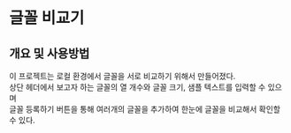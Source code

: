 # 글꼴 비교기
## 개요 및 사용방법
이 프로젝트는 로컬 환경에서 글꼴을 서로 비교하기 위해서 만들어졌다. <br />
상단 헤더에서 보고자 하는 글꼴의 열 개수와 글꼴 크기, 샘플 텍스트를 입력할 수 있으며 <br />
글꼴 등록하기 버튼을 통해 여러개의 글꼴을 추가하여 한눈에 글꼴을 비교해서 확인할 수 있다.
 